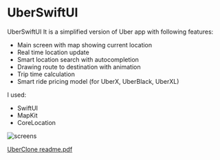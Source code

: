 # UberSwiftUI
UberSwiftUI
It is a simplified version of Uber app with following features:
- Main screen with map showing current location
- Real time location update
- Smart location search with autocompletion
- Drawing route to destination with animation
- Trip time calculation
- Smart ride pricing model (for UberX, UberBlack, UberXL)

I used:
- SwiftUI
- MapKit
- CoreLocation


![screens](https://user-images.githubusercontent.com/102429266/202389722-a6b8d17d-7e18-4168-84bc-41d85d386eec.png)


[UberClone readme.pdf](https://github.com/SirAndreRusso/UberSwiftUI/files/10029143/UberClone.readme.pdf)
